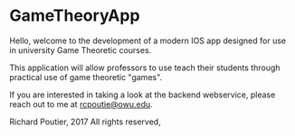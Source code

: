 # GameTheoryApp
Hello, welcome to the development of a modern IOS app designed for use in university Game Theoretic courses.

This application will allow professors to use teach their students through practical use of game theoretic "games". 

If you are interested in taking a look at the backend webservice, please reach out to me at rcpoutie@owu.edu. 



Richard Poutier, 2017 All rights reserved, 
